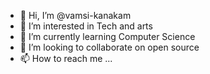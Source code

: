 - 👋 Hi, I’m @vamsi-kanakam
- 👀 I’m interested in Tech and arts
- 🌱 I’m currently learning Computer Science
- 💞️ I’m looking to collaborate on open source 
- 📫 How to reach me ...

<!---
vamsi-kanakam/vamsi-kanakam is a ✨ special ✨ repository because its `README.md` (this file) appears on your GitHub profile.
You can click the Preview link to take a look at your changes.
--->
